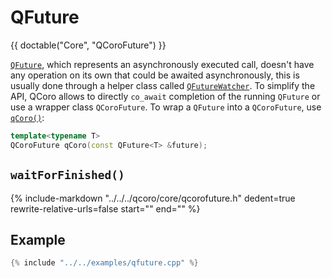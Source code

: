 <!--
SPDX-FileCopyrightText: 2022 Daniel Vrátil <dvratil@kde.org>

SPDX-License-Identifier: GFDL-1.3-or-later
-->

# QFuture

{{ doctable("Core", "QCoroFuture") }}

[`QFuture`][qdoc-qfuture], which represents an asynchronously executed call, doesn't have any
operation on its own that could be awaited asynchronously, this is usually done through a helper
class called [`QFutureWatcher`][qdoc-qfuturewatcher]. To simplify the API, QCoro allows to directly
`co_await` completion of the running `QFuture` or use a wrapper class `QCoroFuture`. To wrap
a `QFuture` into a `QCoroFuture`, use [`qCoro()`][qcoro-coro]:

```cpp
template<typename T>
QCoroFuture qCoro(const QFuture<T> &future);
```

## `waitForFinished()`

{%
    include-markdown "../../../qcoro/core/qcorofuture.h"
        dedent=true
        rewrite-relative-urls=false
        start="<!-- doc-waitForFinished-start -->"
        end="<!-- doc-waitForFinished-end -->"
%}


## Example

```cpp
{% include "../../examples/qfuture.cpp" %}
```

[qdoc-qfuture]: https://doc.qt.io/qt-5/qfuture.html
[qdoc-qfuturewatcher]: https://doc.qt.io/qt-5/qfuturewatcher.html
[qcoro-coro]: ../coro/coro.md

